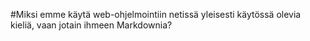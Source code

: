 #Miksi emme käytä web-ohjelmointiin netissä yleisesti käytössä olevia kieliä, vaan jotain ihmeen Markdownia?